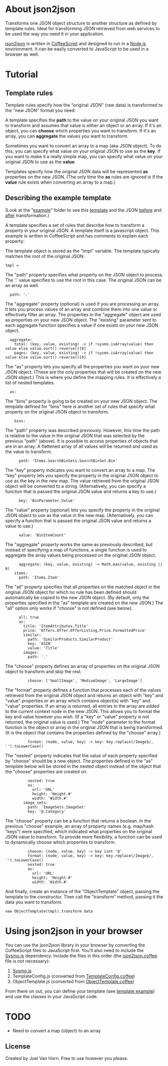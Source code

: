 # About json2json

Transforms one JSON object structure to another structure as defined by template rules. 
Ideal for transforming JSON retrieved from web services to be used the way you need it in your application. 

[json2json](https://github.com/joelvh/json2json) is written in [CoffeeScript](http://coffeescript.org) and designed to run in a [Node.js](http://nodejs.org) envirionment. 
It can be easily converted to JavaScript to be used in a browser as well.

# Tutorial

## Template rules

Template rules specify how the "original JSON" (raw data) is transformed to the "new JSON" format you need: 

A template specifies the **path** to the value on your original JSON you want to transform 
and assumes that value is either an object or an array. 
If it's an object, you can **choose** which properties you want to transform.
If it's an array, you can **aggregate** the values you want to transform. 

Sometimes you want to convert an array to a map (aka JSON object). 
To do this, you can specify what value on your original JSON to use as the **key**. 
If you want to make it a really simple map, 
you can specify what value on your original JSON to use as the **value**. 

Templates specify how the original JSON data will be represented **as** properties on the new JSON. 
(The only time the **as** rules are ignored is if the **value** rule exists 
when converting an array to a map.) 

## Describing the example template

(Look at the "[example](example)" folder to see this [template](example/template.coffee) and the JSON [before](example/original.json) and [after](example/transformed.json) transformation.) 

A template specifies a set of rules that describe how to transform a property in your original JSON. 
A template itself is a javascript object. 
This example is written in CoffeeScript and has comments to explain each property: 

The template object is stored as the "tmpl" variable. 
The template typically matches the root of the original JSON. 

    tmpl = 
    
The "path" property specifies what property on the JSON object to process. 
The '.' value specifies to use the root in this case. 
The original JSON can be an array as well. 

      path: '.' 
      
The "aggregate" property (optional) is used if you are processing an array. 
It lets you process values of an array and combine them into one value or effectively filter an array. 
The properties in the "aggregate" object are used as properties on your new JSON object. 
The "existing" parameter sent to each aggregate function specifies a value if one exists on your new JSON object. 

      aggregate:  
        total: (key, value, existing) -> if !sysmo.isArray(value) then value else value.sort().reverse()[0] 
        pages: (key, value, existing) -> if !sysmo.isArray(value) then value else value.sort().reverse()[0] 

The "as" property lets you specify all the properties you want on your new JSON object. 
(These are the only properties that will be created on the new JSON object.) 
This is where you define the mapping rules. 
It is effectively a list of nested templates. 

      as: 

The "bins" property is going to be created on your new JSON object. 
The template defined for "bins" here is another set of rules that specify what property 
on the original JSON object to transform. 

        bins:  

The "path" property was described previously. 
However, this time the path is relative to the value in the original JSON that was selected by the previous "path" (above). 
It is possible to access properties of objects that are in an array. 
A flattened array of all values will be returned and used as the value to transform. 

          path: 'Items.SearchBinSets.SearchBinSet.Bin' 

The "key" property indicates you want to convert an array to a map. 
The "key" property lets you specify the property in the original JSON object to use as the key in the new map. 
The value retrieved from the original JSON object will be converted to a string. 
(Alternatively, you can specify a function that is passed the original JSON value and returns a key to use.) 

          key: 'BinParameter.Value' 

The "value" property (optional) lets you specify the property in the original JSON object to use as the value in the new map. 
(Alternatively, you can specify a function that is passed the original JSON value and returns a value to use.) 

          value: 'BinItemCount' 

The "aggregate" property works the same as previously described, but instead of specifying a map of functions, 
a single function is used to aggregate the array values being processed on the original JSON object.

          aggregate: (key, value, existing) -> Math.max(value, existing || 0) 
        items:  
          path: 'Items.Item' 

The "all" property specifies that all properties on the matched object in the original JSON object for which 
no rule has been defined should automatically be copied to the new JSON object. 
(By default, only the properties specified in the "as" template are created on the new JSON.) 
The "all" option only works if "choose" is not defined (see below). 

          all: true 
          as: 
            title: 'ItemAttributes.Title' 
            price: 'Offers.Offer.OfferListing.Price.FormattedPrice' 
            similar: 
              path: 'SimilarProducts.SimilarProduct' 
              key: 'ASIN' 
              value: 'Title' 
            images: 
              path: '.' 

The "choose" property defines an array of properties on the original JSON object to transform and skip the rest. 

              choose: ['SmallImage', 'MediumImage', 'LargeImage'] 

The "format" property defines a function that processes each of the values retrieved from the original JSON object 
and returns an object with "key" and "value" properties or an array which contains object(s) with "key" and "value" properties. If an array is returned, all entries in the array are added to the current context node in the new JSON. 
This allows you to format the key and value however you wish. 
(If a "key" or "value" property is not returned, the original value is used.) 
The "node" parameter to the format function is the object or array in the original JSON that is being transformed. 
(It is the object that contains the properties defined by the "choose" array.)

              format: (node, value, key) -> key: key.replace(/Image$/, '').toLowerCase() 

The "nested" property indicates that the value of each property specified by "choose" should be a new object. 
The properties defined in the "as" template below will be stored in the nested object instead of the object that the 
"choose" properties are created on.

              nested: true 
              as: 
                url: 'URL' 
                height: 'Height.#'  
                width: 'Width.#' 
            image_sets: 
              path: 'ImageSets.ImageSet' 
              key: '@.Category' 

The "choose" property can be a function that returns a boolean. 
In the previous "choose" example, an array of property names (e.g. map/hash "keys") were specified, 
which indicated what properties on the original JSON value to transform. 
To provide more flexibility, a function can be used to dynamically choose which properties to transform. 

              choose: (node, value, key) -> key isnt '@' 
              format: (node, value, key) -> key: key.replace(/Image$/, '').toLowerCase() 
              nested: true 
              as: 
                url: 'URL' 
                height: 'Height.#' 
                width: 'Width.#' 

And finally, create an instance of the "ObjectTemplate" object, 
passing the template to the constructor. 
Then call the "transform" method, passing it the data you want to transform. 

    new ObjectTemplate(tmpl).transform data 

# Using json2json in your browser

You can use the json2json library in your browser by converting the CoffeeScript files to JavaScript first. 
You'll also need to include the [Sysmo.js](https://github.com/joelvh/Sysmo.js) dependency. 
Include the files in this order (the [json2json.coffee](lib/json2json.coffee) file is not necessary):

  1. [Sysmo.js](https://github.com/joelvh/Sysmo.js)
  2. TemplateConfig.js (converted from [TemplateConfig.coffee](lib/TemplateConfig.coffee))
  3. ObjectTemplate.js (converted from [ObjectTemplate.coffee](lib/ObjectTemplate.coffee))

From there on out, you can define your template (see [template example](example/template.coffee)) and use the classes in your JavaScript code.

# TODO

* Need to convert a map (object) to an array


## License

Created by Joel Van Horn. Free to use however you please.